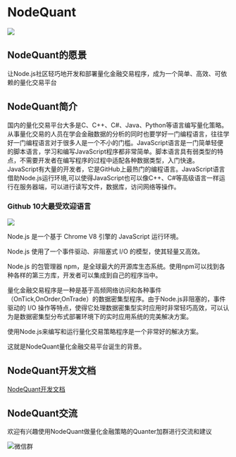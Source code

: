 # NodeQuant

![](.gitbook/assets/nodequant_brand.jpg)

## NodeQuant的愿景

让Node.js社区轻巧地开发和部署量化金融交易程序，成为一个简单、高效、可依赖的量化交易平台

## NodeQuant简介

国内的量化交易平台大多是C、C++、C\#、Java、Python等语言编写量化策略。从事量化交易的人员在学会金融数据的分析的同时也要学好一门编程语言，往往学好一门编程语言对于很多人是一个不小的门槛。JavaScript语言是一门简单轻便的脚本语言，学习和编写JavaScript程序都非常简单。脚本语言具有弱类型的特点，不需要开发者在编写程序的过程中适配各种数据类型，入门快速。  
JavaScript有大量的开发者，它是GitHub上最热门的编程语言。JavaScript语言借助Node.js运行环境,可以使得JavaScript也可以像C++、C\#等高级语言一样运行在服务器端，可以进行读写文件，数据库，访问网络等操作。

### Github 10大最受欢迎语言

![](.gitbook/assets/github-10.png)

Node.js 是一个基于 Chrome V8 引擎的 JavaScript 运行环境。

Node.js 使用了一个事件驱动、非阻塞式 I/O 的模型，使其轻量又高效。

Node.js 的包管理器 npm，是全球最大的开源库生态系统。使用npm可以找到各种各样的第三方库，开发者可以集成到自己的程序当中。

量化金融交易程序是一种是基于高频网络访问和各种事件（OnTick,OnOrder,OnTrade）的数据密集型程序。由于Node.js非阻塞的，事件驱动的 I/O 操作等特点，使得它处理数据密集型实时应用时非常轻巧高效，可以认为是数据密集型分布式部署环境下的实时应用系统的完美解决方案。

使用Node.js来编写和运行量化交易策略程序是一个非常好的解决方案。

这就是NodeQuant量化金融交易平台诞生的背景。

## NodeQuant开发文档

[NodeQuant开发文档](https://github.com/zhangshuiyong/nodequant-doc/blob/master/SUMMARY.md)

## NodeQuant交流
欢迎有兴趣使用NodeQuant做量化金融策略的Quanter加群进行交流和建议

![微信群](https://user-images.githubusercontent.com/1655233/140936941-510c29b6-1e12-4050-b19d-c1a57f7fdfdb.png)




